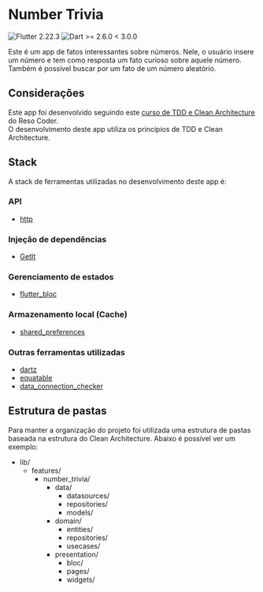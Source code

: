 # Number Trivia
![Flutter 2.22.3](https://img.shields.io/badge/flutter-2.22.3-blue) ![Dart >= 2.6.0 < 3.0.0](https://img.shields.io/badge/dart-%3E=2.6.0%20%3C3.0.0-blue)

Este é um app de fatos interessantes sobre números. Nele, o usuário insere um número e tem como resposta um fato curioso sobre aquele número. Também é possível buscar por um fato de um número aleatório.

## Considerações
Este app foi desenvolvido seguindo este [curso de TDD e Clean Architecture](https://resocoder.com/flutter-clean-architecture-tdd/) do Reso Coder.<br>
O desenvolvimento deste app utiliza os princípios de TDD e Clean Architecture.

## Stack

A stack de ferramentas utilizadas no desenvolvimento deste app é:

### API
- [http](https://pub.dev/packages/http)
### Injeção de dependências
- [GetIt](https://pub.dev/packages/get_it)
### Gerenciamento de estados
- [flutter_bloc](https://pub.dev/packages/flutter_bloc)
### Armazenamento local (Cache)
- [shared_preferences](https://pub.dev/packages/shared_preferences)
### Outras ferramentas utilizadas
- [dartz](https://pub.dev/packages/dartz)
- [equatable](https://pub.dev/packages/equatable)
- [data_connection_checker](https://pub.dev/packages/data_connection_checker)
## Estrutura de pastas
Para manter a organização do projeto foi utilizada uma estrutura de pastas baseada na estrutura do Clean Architecture. Abaixo é possível ver um exemplo:

- lib/
  - features/
    - number_trivia/
      - data/
        - datasources/
        - repositories/
        - models/
      - domain/
        - entities/
        - repositories/
        - usecases/
      - presentation/
        - bloc/
        - pages/
        - widgets/
